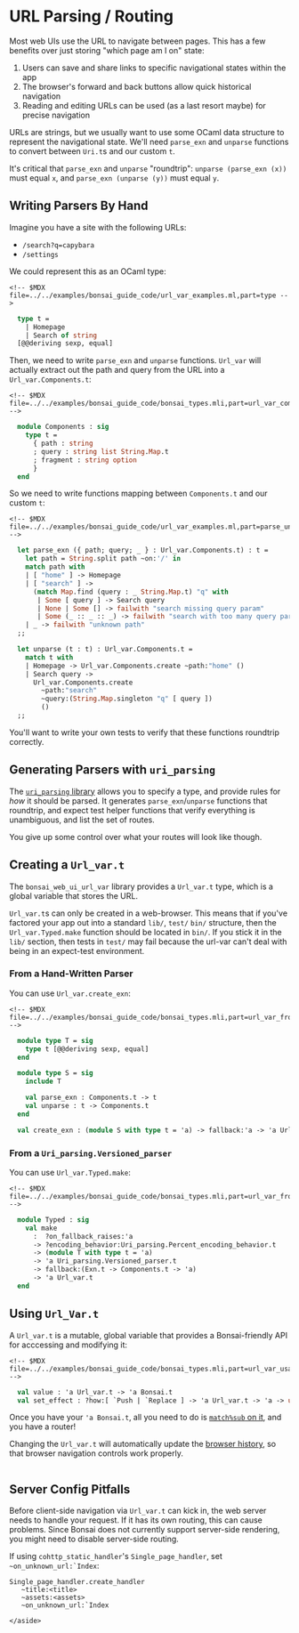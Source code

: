 # URL Parsing / Routing

Most web UIs use the URL to navigate between pages. This has a few
benefits over just storing "which page am I on" state:

1.  Users can save and share links to specific navigational states
    within the app
2.  The browser's forward and back buttons allow quick historical
    navigation
3.  Reading and editing URLs can be used (as a last resort maybe) for
    precise navigation

URLs are strings, but we usually want to use some OCaml data structure
to represent the navigational state. We'll need `parse_exn` and
`unparse` functions to convert between `Uri.t`s and our custom `t`.

It's critical that `parse_exn` and `unparse` "roundtrip":
`unparse (parse_exn (x))` must equal `x`, and `parse_exn (unparse (y))`
must equal `y`.

## Writing Parsers By Hand

Imagine you have a site with the following URLs:

-   `/search?q=capybara`
-   `/settings`

We could represent this as an OCaml type:

```{=html}
<!-- $MDX file=../../examples/bonsai_guide_code/url_var_examples.ml,part=type -->
```
``` ocaml
  type t =
    | Homepage
    | Search of string
  [@@deriving sexp, equal]
```

Then, we need to write `parse_exn` and `unparse` functions. `Url_var`
will actually extract out the path and query from the URL into a
`Url_var.Components.t`:

```{=html}
<!-- $MDX file=../../examples/bonsai_guide_code/bonsai_types.mli,part=url_var_components -->
```
``` ocaml
  module Components : sig
    type t =
      { path : string
      ; query : string list String.Map.t
      ; fragment : string option
      }
  end
```

So we need to write functions mapping between `Components.t` and our
custom `t`:

```{=html}
<!-- $MDX file=../../examples/bonsai_guide_code/url_var_examples.ml,part=parse_unparse -->
```
``` ocaml
  let parse_exn ({ path; query; _ } : Url_var.Components.t) : t =
    let path = String.split path ~on:'/' in
    match path with
    | [ "home" ] -> Homepage
    | [ "search" ] ->
      (match Map.find (query : _ String.Map.t) "q" with
       | Some [ query ] -> Search query
       | None | Some [] -> failwith "search missing query param"
       | Some (_ :: _ :: _) -> failwith "search with too many query params")
    | _ -> failwith "unknown path"
  ;;

  let unparse (t : t) : Url_var.Components.t =
    match t with
    | Homepage -> Url_var.Components.create ~path:"home" ()
    | Search query ->
      Url_var.Components.create
        ~path:"search"
        ~query:(String.Map.singleton "q" [ query ])
        ()
  ;;
```

You'll want to write your own tests to verify that these functions
roundtrip correctly.

## Generating Parsers with `uri_parsing`

The [`uri_parsing` library](./uri_parsing.mdx) allows you to specify a
type, and provide rules for *how* it should be parsed. It generates
`parse_exn`/`unparse` functions that roundtrip, and expect test helper
functions that verify everything is unambiguous, and list the set of
routes.

You give up some control over what your routes will look like though.

## Creating a `Url_var.t`

The `bonsai_web_ui_url_var` library provides a `Url_var.t` type, which
is a global variable that stores the URL.

`Url_var.t`s can only be created in a web-browser. This means that if
you've factored your app out into a standard `lib/`, `test/` `bin/`
structure, then the `Url_var.Typed.make` function should be located in
`bin/`. If you stick it in the `lib/` section, then tests in `test/` may
fail because the url-var can't deal with being in an expect-test
environment.

### From a Hand-Written Parser

You can use `Url_var.create_exn`:

```{=html}
<!-- $MDX file=../../examples/bonsai_guide_code/bonsai_types.mli,part=url_var_from_handwritten -->
```
``` ocaml
  module type T = sig
    type t [@@deriving sexp, equal]
  end

  module type S = sig
    include T

    val parse_exn : Components.t -> t
    val unparse : t -> Components.t
  end

  val create_exn : (module S with type t = 'a) -> fallback:'a -> 'a Url_var.t
```

### From a `Uri_parsing.Versioned_parser`

You can use `Url_var.Typed.make`:

```{=html}
<!-- $MDX file=../../examples/bonsai_guide_code/bonsai_types.mli,part=url_var_from_uri_parsing -->
```
``` ocaml
  module Typed : sig
    val make
      :  ?on_fallback_raises:'a
      -> ?encoding_behavior:Uri_parsing.Percent_encoding_behavior.t
      -> (module T with type t = 'a)
      -> 'a Uri_parsing.Versioned_parser.t
      -> fallback:(Exn.t -> Components.t -> 'a)
      -> 'a Url_var.t
  end
```

## Using `Url_Var.t`

A `Url_var.t` is a mutable, global variable that provides a
Bonsai-friendly API for acccessing and modifying it:

```{=html}
<!-- $MDX file=../../examples/bonsai_guide_code/bonsai_types.mli,part=url_var_usage_api -->
```
``` ocaml
  val value : 'a Url_var.t -> 'a Bonsai.t
  val set_effect : ?how:[ `Push | `Replace ] -> 'a Url_var.t -> 'a -> unit Effect.t
```

Once you have your `'a Bonsai.t`, all you need to do is [`match%sub` on
it](../guide/05-control_flow.mdx), and you have a router!

Changing the `Url_var.t` will automatically update the [browser
history](https://developer.mozilla.org/en-US/docs/Web/API/History_API),
so that browser navigation controls work properly.

```{=html}
```
## Server Config Pitfalls

Before client-side navigation via `Url_var.t` can kick in, the web
server needs to handle your request. If it has its own routing, this can
cause problems. Since Bonsai does not currently support server-side
rendering, you might need to disable server-side routing.

If using `cohttp_static_handler`'s `Single_page_handler`, set
`` ~on_unknown_url:`Index ``:

    Single_page_handler.create_handler
       ~title:<title>
       ~assets:<assets>
       ~on_unknown_url:`Index

```{=html}
</aside>
```
